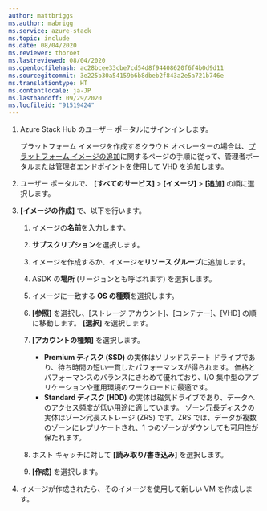 ```yaml
---
author: mattbriggs
ms.author: mabrigg
ms.service: azure-stack
ms.topic: include
ms.date: 08/04/2020
ms.reviewer: thoroet
ms.lastreviewed: 08/04/2020
ms.openlocfilehash: ac28bcee33cbe7cd54d8f94408620f6f4b0d9d11
ms.sourcegitcommit: 3e225b30a54159b6b8dbeb2f843a2e5a721b746e
ms.translationtype: HT
ms.contentlocale: ja-JP
ms.lasthandoff: 09/29/2020
ms.locfileid: "91519424"
---
```

1. Azure Stack Hub のユーザー ポータルにサインインします。

    プラットフォーム イメージを作成するクラウド オペレーターの場合は、[プラットフォーム イメージの追加](/azure-stack/operator/azure-stack-add-vm-image#add-a-platform-image)に関するページの手順に従って、管理者ポータルまたは管理者エンドポイントを使用して VHD を追加します。

2. ユーザー ポータルで、 **[すべてのサービス]**  >  **[イメージ]**  >  **[追加]** の順に選択します。

3. **[イメージの作成]** で、以下を行います。

    1. イメージの**名前**を入力します。
    2. **サブスクリプション**を選択します。
    3. イメージを作成するか、イメージを**リソース グループ**に追加します。
    4. ASDK の**場所** (リージョンとも呼ばれます) を選択します。
    5. イメージに一致する **OS の種類**を選択します。
    6. **[参照]** を選択し、[ストレージ アカウント]、[コンテナー]、[VHD] の順に移動します。 **[選択]** を選択します。
    5. **[アカウントの種類]** を選択します。
        - **Premium ディスク (SSD)** の実体はソリッドステート ドライブであり、待ち時間の短い一貫したパフォーマンスが得られます。 価格とパフォーマンスのバランスにきわめて優れており、I/O 集中型のアプリケーションや運用環境のワークロードに最適です。  
        - **Standard ディスク (HDD)** の実体は磁気ドライブであり、データへのアクセス頻度が低い用途に適しています。 ゾーン冗長ディスクの実体はゾーン冗長ストレージ (ZRS) です。ZRS では、データが複数のゾーンにレプリケートされ、1 つのゾーンがダウンしても可用性が保たれます。

    8. ホスト キャッチに対して **[読み取り/書き込み]** を選択します。
    9. **[作成]** を選択します。

4. イメージが作成されたら、そのイメージを使用して新しい VM を作成します。
